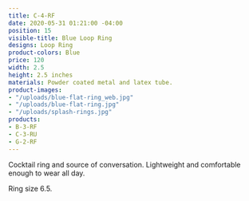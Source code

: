 ```yaml
---
title: C-4-RF
date: 2020-05-31 01:21:00 -04:00
position: 15
visible-title: Blue Loop Ring
designs: Loop Ring
product-colors: Blue
price: 120
width: 2.5
height: 2.5 inches
materials: Powder coated metal and latex tube.
product-images:
- "/uploads/blue-flat-ring_web.jpg"
- "/uploads/blue-flat-ring.jpg"
- "/uploads/splash-rings.jpg"
products:
- B-3-RF
- C-3-RU
- G-2-RF
---
```


Cocktail ring and source of conversation. Lightweight and comfortable enough to wear all day.

Ring size 6.5.